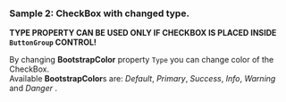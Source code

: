 ### Sample 2: CheckBox with changed type.
**TYPE PROPERTY CAN BE USED ONLY IF CHECKBOX IS PLACED INSIDE ```ButtonGroup``` CONTROL!**

By changing **BootstrapColor** property ```Type``` you can change color of the CheckBox.  
Available **BootstrapColor**s are: *Default*, *Primary*, *Success*, *Info*, *Warning* and *Danger* .